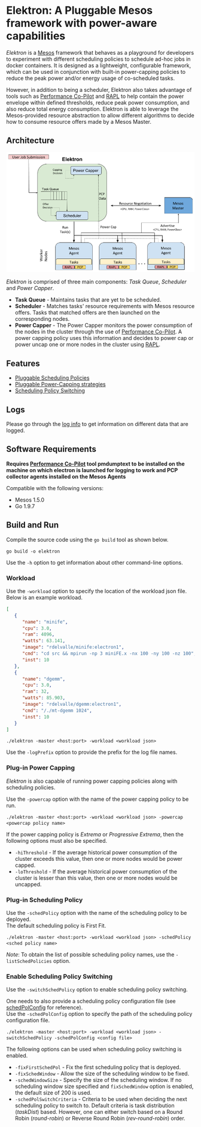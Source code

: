 Elektron: A Pluggable Mesos framework with power-aware capabilities
===================================================================

_Elektron_ is a [Mesos](mesos.apache.org) framework that behaves as a playground for developers to experiment with different scheduling policies to schedule ad-hoc jobs in docker containers. It is designed as a lightweight, configurable framework, which can be used in conjunction with built-in power-capping policies to reduce the peak power and/or energy usage of co-scheduled tasks.

However, in addition to being a scheduler, Elektron also takes advantage of tools such as [Performance Co-Pilot](http://pcp.io/) and [RAPL](https://01.org/blogs/2014/running-average-power-limit--rapl) to help contain the power envelope within defined thresholds, reduce peak power consumption, and also reduce total energy consumption. Elektron is able to leverage the Mesos-provided resource abstraction to allow different algorithms to decide how to consume resource offers made by a Mesos Master.

## Architecture
![](docs/ElekArch.png)

_Elektron_ is comprised of three main components: _Task Queue_, _Scheduler_ and _Power Capper_.
* **Task Queue** - Maintains tasks that are yet to be scheduled.
* **Scheduler** - Matches tasks' resource requirements with Mesos resource offers. Tasks that matched offers are then launched on the corresponding nodes.
* **Power Capper** - The Power Capper monitors the power consumption of the nodes in the cluster through the use of [Performance Co-Pilot](http://pcp.io/). A power capping policy uses this information and decides to power cap or power uncap one or more nodes in the cluster using [RAPL](https://01.org/blogs/2014/running-average-power-limit--rapl).

## Features
* [Pluggable Scheduling Policies](docs/SchedulingPolicies.md)
* [Pluggable Power-Capping strategies](docs/PowerCappingStrategies.md)
* [Scheduling Policy Switching](docs/SchedulingPolicySwitching.md)

## Logs
Please go through the [log info](docs/Logs.md) to get information on different data that are logged.

## Software Requirements
**Requires [Performance Co-Pilot](http://pcp.io/) tool pmdumptext to be installed on the
machine on which electron is launched for logging to work and PCP collector agents installed
on the Mesos Agents**

Compatible with the following versions:

* Mesos 1.5.0
* Go 1.9.7

## Build and Run
Compile the source code using the `go build` tool as shown below.
```commandline
go build -o elektron
```
Use the `-h` option to get information about other command-line options.

### Workload
Use the `-workload` option to specify the location of the workload json file. Below is an example workload.
```json
[
   {
      "name": "minife",
      "cpu": 3.0,
      "ram": 4096,
      "watts": 63.141,
      "image": "rdelvalle/minife:electron1",
      "cmd": "cd src && mpirun -np 3 miniFE.x -nx 100 -ny 100 -nz 100",
      "inst": 10
   },
   {
      "name": "dgemm",
      "cpu": 3.0,
      "ram": 32,
      "watts": 85.903,
      "image": "rdelvalle/dgemm:electron1",
      "cmd": "/./mt-dgemm 1024",
      "inst": 10
   }
]
```

```commandline
./elektron -master <host:port> -workload <workload json>
```

Use the `-logPrefix` option to provide the prefix for the log file names.

### Plug-in Power Capping
_Elektron_ is also capable of running power capping policies along with scheduling policies. 

Use the `-powercap` option with the name of the power capping policy to be run.

```commandline
./elektron -master <host:port> -workload <workload json> -powercap <powercap policy name>
```

If the power capping policy is _Extrema_ or _Progressive Extrema_, then the following options must also be specified.
* `-hiThreshold` - If the average historical power consumption of the cluster exceeds this value, then one or more nodes would be power capped.
* `-loThreshold` - If the average historical power consumption of the cluster is lesser than this value, then one or more nodes would be uncapped.

### Plug-in Scheduling Policy
Use the `-schedPolicy` option with the name of the scheduling policy to be deployed.<br>The default scheduling policy is First Fit.

```commandline
./elektron -master <host:port> -workload <workload json> -schedPolicy <sched policy name>
```

_Note_: To obtain the list of possible scheduling policy names, use the `-listSchedPolicies` option.

### Enable Scheduling Policy Switching
Use the `-switchSchedPolicy` option to enable scheduling policy switching.<br>

One needs to also provide a scheduling policy configuration file (see [schedPolConfig](./schedPolConfig.json) for reference).<br>
Use the `-schedPolConfig` option to specify the path of the scheduling policy configuration file.

```commandline
./elektron -master <host:port> -workload <workload json> -switchSchedPolicy -schedPolConfig <config file>
```

The following options can be used when scheduling policy switching is enabled.
* `-fixFirstSchedPol` - Fix the first scheduling policy that is deployed. 
* `-fixSchedWindow` - Allow the size of the scheduling window to be fixed.
* `-schedWindowSize` - Specify the size of the scheduling window. If no scheduling window size specified and `fixSchedWindow` option is enabled, the default size of 200 is used.
* `-schedPolSwitchCriteria` - Criteria to be used when deciding the next scheduling policy to switch to. Default criteria is task distribution (_taskDist_) based. However, one can either switch based on a Round Robin (_round-robin_) or Reverse Round Robin (_rev-round-robin_) order.
